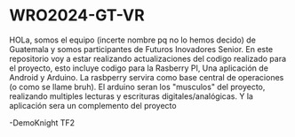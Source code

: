 # WRO2024-GT-VR

HOLa, somos el equipo (incerte nombre pq no lo hemos decido) de Guatemala y somos participantes de Futuros Inovadores Senior. En este repositorio voy a estar realizando actualizaciones del codigo realizado para el proyecto, esto incluye codigo para la Rasberry PI, Una aplicación de Android y Arduino.
La rasbperry servira como base central de operaciones (o como se llame bruh).
El arduino seran los "musculos" del proyecto, realizando multiples lecturas y escrituras digitales/analógicas.
Y la aplicación sera un complemento del proyecto

-DemoKnight TF2
